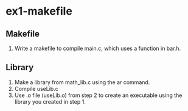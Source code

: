 # ex1-makefile

## Makefile
1. Write a makefile to compile main.c, which uses a function in bar.h.

## Library
1. Make a library from math_lib.c using the ar command.
2. Compile useLib.c
3. Use .o file (useLib.o) from step 2 to create an executable using the library you created in step 1.
